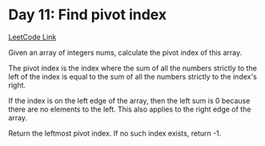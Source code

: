 

# Day 11: Find pivot index 

[LeetCode Link](https://leetcode.com/problems/find-pivot-index/description/?envType=study-plan-v2&envId=leetcode-75)

Given an array of integers nums, calculate the pivot index of this array.

The pivot index is the index where the sum of all the numbers strictly to the left of the index is equal to the sum of all the numbers strictly to the index's right.

If the index is on the left edge of the array, then the left sum is 0 because there are no elements to the left. This also applies to the right edge of the array.

Return the leftmost pivot index. If no such index exists, return -1.
